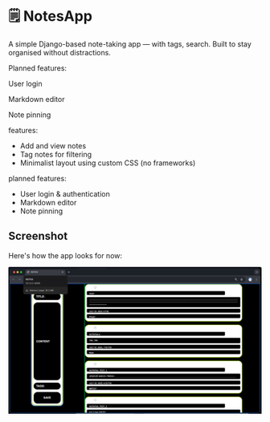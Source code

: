 # 🗒️ NotesApp

A simple Django-based note-taking app — with tags, search. Built to stay organised without distractions.


Planned features:

User login

Markdown editor

Note pinning

features:

- Add and view notes
- Tag notes for filtering
- Minimalist layout using custom CSS (no frameworks)

planned features:

- User login & authentication
- Markdown editor
- Note pinning

## Screenshot

Here's how the app looks for now:

![Notes App UI](assets/screenshot_25_07_25.png)
